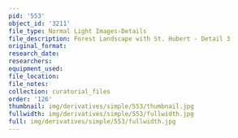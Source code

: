 ```yaml
---
pid: '553'
object_id: '3211'
file_type: Normal Light Images›Details
file_description: Forest Landscape with St. Hubert - Detail 3
original_format:
research_date:
researchers:
equipment_used:
file_location:
file_notes:
collection: curatorial_files
order: '126'
thumbnail: img/derivatives/simple/553/thumbnail.jpg
fullwidth: img/derivatives/simple/553/fullwidth.jpg
full: img/derivatives/simple/553/fullwidth.jpg
---
```

